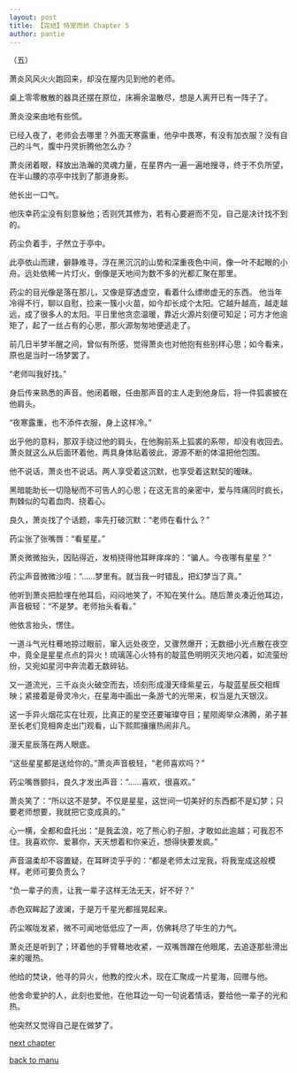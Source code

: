 ```yaml
---
layout: post
title: 【完结】恃宠而娇 Chapter 5
author: pantie
---
```




（五）

萧炎风风火火跑回来，却没在屋内见到他的老师。

桌上零零散散的器具还摆在原位，床褥余温散尽，想是人离开已有一阵子了。

萧炎没来由地有些慌。

已经入夜了，老师会去哪里？外面天寒露重，他孕中畏寒，有没有加衣服？没有自己的斗气，腹中丹灵折腾他怎么办？

萧炎闭着眼，释放出浩瀚的灵魂力量，在星界内一遍一遍地搜寻，终于不负所望，在半山腰的凉亭中找到了那道身影。

他长出一口气。

他庆幸药尘没有刻意躲他；否则凭其修为，若有心要避而不见，自己是决计找不到的。



药尘负着手，孑然立于亭中。

此亭依山而建，僻静难寻，浮在黑沉沉的山势和深重夜色中间，像一叶不起眼的小舟。远处依稀一片灯火，倒像是天地间为数不多的光都汇聚在那里。

药尘的目光像是落在那儿，又像是穿透虚空，看着什么缥缈虚无的东西。
他当年冷得不行，聊以自慰，捡来一簇小火苗，如今却长成个太阳。它越升越高，越走越远，成了很多人的太阳。平日里他贪恋温暖，靠近火源片刻便可知足；可方才他逾矩了，起了一丝占有的心思，那火源匆匆地便逃走了。

前几日半梦半醒之间，曾似有所感，觉得萧炎也对他抱有些别样心思；如今看来，原也是当时一场梦罢了。



“老师叫我好找。”

身后传来熟悉的声音。他闭着眼，任由那声音的主人走到他身后，将一件狐裘披在他肩头。

“夜寒露重，也不添件衣服，身上这样冷。”

出乎他的意料，那双手绕过他的肩头，在他胸前系上狐裘的系带，却没有收回去。萧炎就这么从后面环着他，两具身体贴着彼此，源源不断的体温把他包围。

他不说话，萧炎也不说话。两人享受着这沉默，也享受着这默契的暧昧。

黑暗能助长一切隐秘而不可告人的心思；在这无言的亲密中，爱与阵痛同时疯长，荆棘似的勾着血肉、挠着心。

良久，萧炎找了个话题，率先打破沉默：“老师在看什么？”

药尘张了张嘴唇：“看星星。”

萧炎微微抬头，因贴得近，发梢挠得他耳畔痒痒的：“骗人。今夜哪有星星？”

药尘声音微微沙哑：“……梦里有。就当我一时错乱，把幻梦当了真。”

他听到萧炎把脸埋在他耳后，闷闷地笑了，不知在笑什么。随后萧炎凑近他耳边，声音极轻：“不是梦。老师抬头看看。”

他依言抬头，愣住。

一道斗气光柱蓦地掠过眼前，窜入远处夜空，又骤然爆开；无数细小光点散在夜空中，竟全是星星点点的异火！琉璃莲心火特有的靛蓝色明明灭灭地闪着，如流萤纷纷，又宛如星河中奔流着无数碎钻。

又一道流光，三千焱炎火破空而去，顷刻形成漫天绛紫星云，与靛蓝星辰交相辉映；紧接着是骨灵冷火，在星海中画出一条游弋的光带来，权当是九天银汉。

这一手异火烟花实在壮观，比真正的星空还要璀璨夺目；星陨阁举众沸腾，弟子甚至长老们竞相奔走出门观看，山下熙熙攘攘热闹非凡。

漫天星辰落在两人眼底。

“这些星星都是送给你的。”萧炎声音极轻，“老师喜欢吗？”

药尘嘴唇颤抖，良久才发出声音：“……喜欢，很喜欢。”

萧炎笑了：“所以这不是梦。不仅是星星，这世间一切美好的东西都不是幻梦；只要老师想要，我就把它变成真的。”

心一横，全都和盘托出：“是我孟浪，吃了熊心豹子胆，才敢如此逾越；可我忍不住。我喜欢你、爱慕你，天天想着和你亲近，想得快要发疯。”

声音温柔却不容置疑，在耳畔烫乎乎的：“都是老师太过宠我，将我宠成这般模样。老师可要负责么？

“负一辈子的责，让我一辈子这样无法无天，好不好？”

赤色双眸起了波澜，于是万千星光都摇晃起来。

药尘喉咙发紧，微不可闻地低低应了一声，仿佛耗尽了毕生的力气。

萧炎还是听到了；环着他的手臂蓦地收紧，一双嘴唇蹭在他眼尾，去追逐那些滑出来的暖热。



他给的焚诀，他寻的异火，他教的控火术，现在汇聚成一片星海，回赠与他。

他舍命爱护的人，此刻也爱他，在他耳边一句一句说着情话，要给他一辈子的光和热。

他突然又觉得自己是在做梦了。


[next chapter](https://allforyanchen.github.io/2020/07/19/post-31-chapter-6.html)

[back to manu](https://allforyanchen.github.io/2020/07/19/post-31.html)
